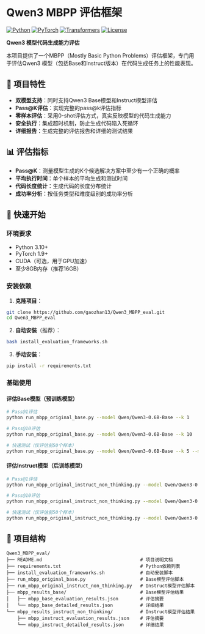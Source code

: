 # Qwen3 MBPP 评估框架

[![Python](https://img.shields.io/badge/Python-3.10+-blue.svg)](https://www.python.org/downloads/)
[![PyTorch](https://img.shields.io/badge/PyTorch-1.9+-red.svg)](https://pytorch.org/)
[![Transformers](https://img.shields.io/badge/🤗%20Transformers-4.20+-yellow.svg)](https://huggingface.co/transformers/)
[![License](https://img.shields.io/badge/License-MIT-green.svg)](LICENSE)

**Qwen3 模型代码生成能力评估**

本项目提供了一个MBPP（Mostly Basic Python Problems）评估框架，专门用于评估Qwen3 模型（包括Base和Instruct版本）在代码生成任务上的性能表现。

## 🎯 项目特性

- **双模型支持**：同时支持Qwen3 Base模型和Instruct模型评估
- **Pass@K评估**：实现完整的pass@k评估指标
- **零样本评估**：采用0-shot评估方式，真实反映模型的代码生成能力
- **安全执行**：集成超时机制，防止生成代码陷入死循环
- **详细报告**：生成完整的评估报告和详细的测试结果

## 📊 评估指标

- **Pass@K**：测量模型生成的K个候选解决方案中至少有一个正确的概率
- **平均执行时间**：单个样本的平均生成和测试时间
- **代码长度统计**：生成代码的长度分布统计
- **成功率分析**：按任务类型和难度级别的成功率分析

## 🚀 快速开始

### 环境要求

- Python 3.10+
- PyTorch 1.9+
- CUDA（可选，用于GPU加速）
- 至少8GB内存（推荐16GB）

### 安装依赖

1. **克隆项目**：
```bash
git clone https://github.com/gaozhan13/Qwen3_MBPP_eval.git
cd Qwen3_MBPP_eval
```

2. **自动安装**（推荐）：
```bash
bash install_evaluation_frameworks.sh
```

3. **手动安装**：
```bash
pip install -r requirements.txt
```

### 基础使用

#### 评估Base模型（预训练模型）

```bash
# Pass@1评估
python run_mbpp_original_base.py --model Qwen/Qwen3-0.6B-Base --k 1

# Pass@10评估
python run_mbpp_original_base.py --model Qwen/Qwen3-0.6B-Base --k 10

# 快速测试（仅评估前50个样本）
python run_mbpp_original_base.py --model Qwen/Qwen3-0.6B-Base --k 5 --max-samples 50
```

#### 评估Instruct模型（后训练模型）

```bash
# Pass@1评估
python run_mbpp_original_instruct_non_thinking.py --model Qwen/Qwen3-0.6B --k 1

# Pass@10评估
python run_mbpp_original_instruct_non_thinking.py --model Qwen/Qwen3-0.6B --k 10

# 快速测试（仅评估前50个样本）
python run_mbpp_original_instruct_non_thinking.py --model Qwen/Qwen3-0.6B --k 5 --max-samples 50
```

## 📁 项目结构

```
Qwen3_MBPP_eval/
├── README.md                                    # 项目说明文档
├── requirements.txt                             # Python依赖列表
├── install_evaluation_frameworks.sh             # 自动安装脚本
├── run_mbpp_original_base.py                    # Base模型评估脚本
├── run_mbpp_original_instruct_non_thinking.py   # Instruct模型评估脚本
├── mbpp_results_base/                           # Base模型评估结果
│   ├── mbpp_base_evaluation_results.json        # 评估摘要
│   └── mbpp_base_detailed_results.json          # 详细结果
└── mbpp_results_instruct_non_thinking/          # Instruct模型评估结果
    ├── mbpp_instruct_evaluation_results.json    # 评估摘要
    └── mbpp_instruct_detailed_results.json      # 详细结果
```
